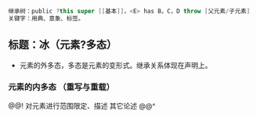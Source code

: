 ```java
继承树：public ?this super [[基本]]，<E> has B，C，D throw [父元素/子元素]
关键字：用典、意象、标签。
```

## 标题：冰（元素?多态）

- 元素的外多态，多态是元素的变形式。继承关系体现在声明上。

### 元素的内多态 （重写与重载）

@@!
对元素进行范围限定、描述
其它论述
@@^
